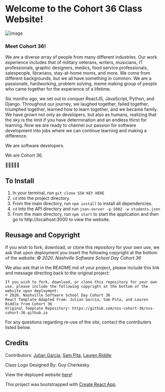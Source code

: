 # Welcome to the Cohort 36 Class Website!
![image](./website.png)

### Meet Cohort 36!
We are a diverse array of people from many different industries. Our work experience includes that of military veterans, writers, musicians, IT professionals, graphic designers, medics, food service professionals, salespeople, librarians, stay-at-home moms, and more. We come from different backgrounds, but we all have something in common. We are a passionate, hardworking, problem solving, meme making group of people who came together for the experience of a lifetime.

Six months ago, we set out to conquer ReactJS, JavaScript, Python, and Django. Throughout our journey, we laughed together, failed together, triumphed together, learned how to learn together, and we became family. We have grown not only as developers, but also as humans, realizing that the sky is the limit if you have determination and an endless thirst for learning. Now we are ready to channel our passion for software development into jobs where we can continue learning and making a difference.


We are software developers.

We are Cohort 36.

🌮🎾🎤🐒🐓


## To Install 
1. In your terminal, run `git clone SSH KEY HERE`
1. `cd` into the project directory.
1. From the main directory, run `npm install` to install all dependencies. 
1. `cd` into the API directory and run `json-server -p 5002 -w students.json`
1. From the main directory, run `npm start` to start the application and then go to http://localhost:3000 to view the website.

## Reusage and Copyright
If you wish to fork, download, or clone this repository for your own use, we ask that upon deployment you insert the following copyright at the bottom of the website: 
_© 2020. Nashville Software School Day Cohort 36_

We also ask that in the README.md of your project, please include this link and message directing back to the original project:


    If you wish to fork, download, or clone this repository for your own use, please include the following copyright at the bottom of the website upon deployment: 
    © 2020. Nashville Software School Day Cohort 36
    React Template Adapted From: Julian Garcia, Sam Pita, and Lauren Riddle from Cohort 36
    Original Template Repository: https://github.com/nss-cohort-36/nss-cohort-36.github.io



For any questions regarding re-use of the site, contact the contributers listed below. 

## Credits
Contributors: <a href="https://www.linkedin.com/in/julian-garcia/">Julian Garcia</a>, <a href="https://www.linkedin.com/in/samanthapita/">Sam Pita</a>, <a href="https://www.linkedin.com/in/lauren-riddle/">Lauren Riddle</a> 

Class Logo Designed By: Guy Cherkesky

View the deployed website <a href="https://nss-cohort-36.github.io/">here</a>! 

This project was bootstrapped with [Create React App](https://github.com/facebook/create-react-app).

